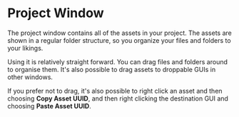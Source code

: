 # Project Window

The project window contains all of the assets in your project. The assets are
shown in a regular folder structure, so you organize your files and folders to
your likings.

Using it is relatively straight forward. You can drag files and folders around
to organise them. It's also possible to drag assets to droppable GUIs in other
windows.

If you prefer not to drag, it's also possible to right click an asset and then
choosing **Copy Asset UUID**, and then right clicking the destination GUI and
choosing **Paste Asset UUID**.
